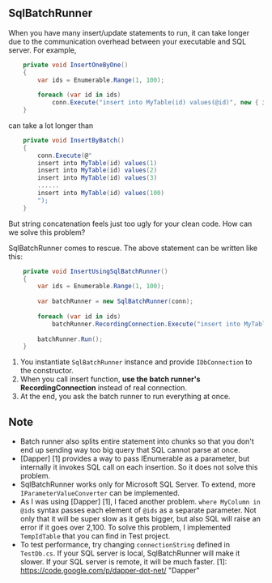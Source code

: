 SqlBatchRunner
-----------

When you have many insert/update statements to run, it can take longer due to the communication overhead between your executable and SQL server.
For example,
```c#
    private void InsertOneByOne()
    {
        var ids = Enumerable.Range(1, 100);
        
        foreach (var id in ids)
            conn.Execute("insert into MyTable(id) values(@id)", new { id });
    }
```
can take a lot longer than
```c#
    private void InsertByBatch()
    {
        conn.Execute(@"
        insert into MyTable(id) values(1)
        insert into MyTable(id) values(2)
        insert into MyTable(id) values(3)
        ......
        insert into MyTable(id) values(100)
        ");
    }
```
But string concatenation feels just too ugly for your clean code. How can we solve this problem?

SqlBatchRunner comes to rescue. The above statement can be written like this:
```c#
    private void InsertUsingSqlBatchRunner()
    {
        var ids = Enumerable.Range(1, 100);
        
        var batchRunner = new SqlBatchRunner(conn);
        
        foreach (var id in ids)
            batchRunner.RecordingConnection.Execute("insert into MyTable(id) values(@id)", new { id });
            
        batchRunner.Run();
    }
```
1. You instantiate ```SqlBatchRunner``` instance and provide ```IDbConnection``` to the constructor. 
2. When you call insert function, **use the batch runner's RecordingConnection** instead of real connection. 
3. At the end, you ask the batch runner to run everything at once.

Note
-----------
* Batch runner also splits entire statement into chunks so that you don't end up sending way too big query that SQL cannot parse at once.
* [Dapper] [1] provides a way to pass IEnumerable as a parameter, but internally it invokes SQL call on each insertion. So it does not solve this problem.
* SqlBatchRunner works only for Microsoft SQL Server. To extend, more ```IParameterValueConverter``` can be implemented.
* As I was using [Dapper] [1], I faced another problem. ```where MyColumn in @ids``` syntax passes each element of ```@ids``` as a separate parameter. Not only that it will be super slow as it gets bigger, but also SQL will raise an error if it goes over 2,100.
To solve this problem, I implemented ```TempIdTable``` that you can find in Test project.
* To test performance, try changing ```connectionString``` defined in ```TestDb.cs```. If your SQL server is local, SqlBatchRunner will make it slower. If your SQL server is remote, it will be much faster.
[1]: https://code.google.com/p/dapper-dot-net/ "Dapper"

